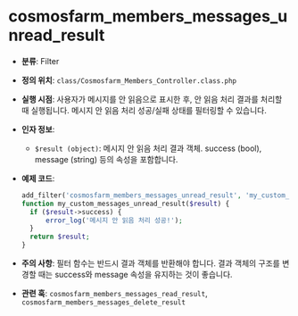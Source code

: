 # cosmosfarm_members_messages_unread_result

- **분류**: Filter
- **정의 위치**: `class/Cosmosfarm_Members_Controller.class.php`
- **실행 시점**: 사용자가 메시지를 안 읽음으로 표시한 후, 안 읽음 처리 결과를 처리할 때 실행됩니다. 메시지 안 읽음 처리 성공/실패 상태를 필터링할 수 있습니다.
- **인자 정보**:
  - `$result (object)`: 메시지 안 읽음 처리 결과 객체. success (bool), message (string) 등의 속성을 포함합니다.
- **예제 코드**:

  ```php
  add_filter('cosmosfarm_members_messages_unread_result', 'my_custom_messages_unread_result');
  function my_custom_messages_unread_result($result) {
    if ($result->success) {
        error_log('메시지 안 읽음 처리 성공!');
    }
    return $result;
  }
  ```

- **주의 사항**: 필터 함수는 반드시 결과 객체를 반환해야 합니다. 결과 객체의 구조를 변경할 때는 success와 message 속성을 유지하는 것이 좋습니다.
- **관련 훅**: `cosmosfarm_members_messages_read_result`, `cosmosfarm_members_messages_delete_result`
